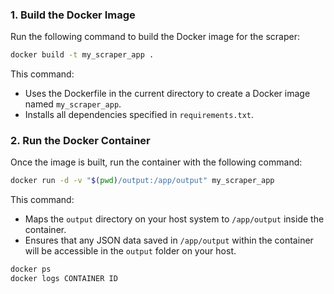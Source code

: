 ### 1. Build the Docker Image

Run the following command to build the Docker image for the scraper:

```bash
docker build -t my_scraper_app .
```

This command:
- Uses the Dockerfile in the current directory to create a Docker image named `my_scraper_app`.
- Installs all dependencies specified in `requirements.txt`.

### 2. Run the Docker Container

Once the image is built, run the container with the following command:

```bash
docker run -d -v "$(pwd)/output:/app/output" my_scraper_app
```

This command:
- Maps the `output` directory on your host system to `/app/output` inside the container.
- Ensures that any JSON data saved in `/app/output` within the container will be accessible in the `output` folder on your host.


```bash
docker ps
docker logs CONTAINER ID
```